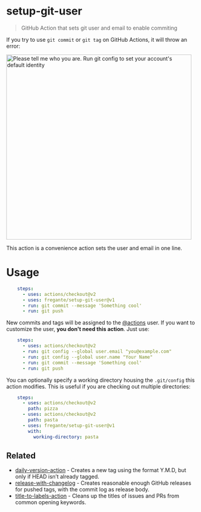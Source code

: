 # setup-git-user

> GitHub Action that sets git user and email to enable commiting

If you try to use `git commit` or `git tag` on GitHub Actions, it will throw an error:

<img src="https://user-images.githubusercontent.com/1402241/96522622-59905880-1239-11eb-9993-07b64bebb282.png" alt="Please tell me who you are. Run git config to set your account's default identity" width="489">

This action is a convenience action sets the user and email in one line.

# Usage

```yaml
    steps:
      - uses: actions/checkout@v2
      - uses: fregante/setup-git-user@v1
      - run: git commit --message 'Something cool'
      - run: git push
```

New commits and tags will be assigned to the [@actions](https://github.com/actions) user. If you want to customize the user, **you don't need this action**. Just use:

```yaml
    steps:
      - uses: actions/checkout@v2
      - run: git config --global user.email "you@example.com"
      - run: git config --global user.name "Your Name"
      - run: git commit --message 'Something cool'
      - run: git push
```

You can optionally specify a working directory housing the `.git/config` this action modifies. This is useful if you are checking out multiple directories:

```yaml
    steps:
      - uses: actions/checkout@v2
        path: pizza
      - uses: actions/checkout@v2
        path: pasta
      - uses: fregante/setup-git-user@v1
        with:
          working-directory: pasta
```

## Related

- [daily-version-action](https://github.com/fregante/daily-version-action) - Creates a new tag using the format Y.M.D, but only if HEAD isn’t already tagged.
- [release-with-changelog](https://github.com/notlmn/release-with-changelog) - Creates reasonable enough GitHub releases for pushed tags, with the commit log as release body.
- [title-to-labels-action](https://github.com/fregante/title-to-labels-action) - Cleans up the titles of issues and PRs from common opening keywords.
